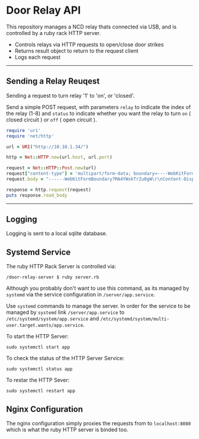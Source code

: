 # Door Relay API

This repository manages a NCD relay thats connected via USB, and is controlled by a ruby rack HTTP server.

* Controls relays via HTTP requests to open/close door strikes
* Returns result object to return to the request client
* Logs each request

---

## Sending a Relay Reuqest

Sending a request to turn relay '1' to 'on', or 'closed'.

Send a simple POST request, with parameters `relay` to indicate the index of the relay (1-8) and `status` to indicate whether you want the relay to turn `on` ( closed circuit ) or `off` ( open circuit ).

```ruby
require 'uri'
require 'net/http'

url = URI("http://10.10.1.34/")

http = Net::HTTP.new(url.host, url.port)

request = Net::HTTP::Post.new(url)
request["content-type"] = 'multipart/form-data; boundary=----WebKitFormBoundary7MA4YWxkTrZu0gW'
request.body = "------WebKitFormBoundary7MA4YWxkTrZu0gW\r\nContent-Disposition: form-data; name=\"relay\"\r\n\r\n1\r\n------WebKitFormBoundary7MA4YWxkTrZu0gW\r\nContent-Disposition: form-data; name=\"status\"\r\n\r\non\r\n------WebKitFormBoundary7MA4YWxkTrZu0gW--"

response = http.request(request)
puts response.read_body
```

---
## Logging

Logging is sent to a local sqlite database.

## Systemd Service

The ruby HTTP Rack Server is controlled via:

`/door-relay-server $ ruby server.rb`

Although you probably don't want to use this command, as its managed by `systemd` via the service configuration in `/server/app.service`.

Use `systemd` commands to manage the server. In order for the service to be managed by `systemd` link `/server/app.service` to `/etc/systemd/system/app.service` and `/etc/systemd/system/multi-user.target.wants/app.service`.

To start the HTTP Server:

`sudo systemctl start app`

To check the status of the HTTP Server Service:

`sudo systemctl status app`

To restar the HTTP Sever:

`sudo systemctl restart app`

## Nginx Configuration

The nginx configuration simply proxies the requests from to `localhost:8080` which is what the ruby HTTP server is binded too.